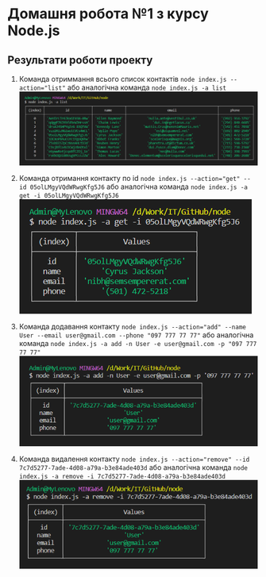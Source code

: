 # Домашня робота №1 з курсу Node.js

## Результати роботи проекту

1. Команда отриммання всього список контактів `node index.js --action="list"` або аналогічна команда `node index.js -a list`
   ![command action list](./assets/action-list.png)

2. Команда отримання контакту по id `node index.js --action="get" --id 05olLMgyVQdWRwgKfg5J6` або аналогічна команда `node index.js -a get -i 05olLMgyVQdWRwgKfg5J6`
   ![command action get](./assets/action-get.png)

3. Команда додавання контакту `node index.js --action="add" --name User --email user@gmail.com --phone "097 777 77 77"` або аналогічна команда `node index.js -a add -n User -e user@gmail.com -p "097 777 77 77"`
   ![command action add](./assets/action-add.png)

4. Команда видалення контакту `node index.js --action="remove" --id 7c7d5277-7ade-4d08-a79a-b3e84ade403d` або аналогічна команда `node index.js -a remove -i 7c7d5277-7ade-4d08-a79a-b3e84ade403d`
   ![command action remove](./assets/action-remove.png)

